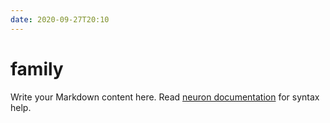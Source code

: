 ```yaml
---
date: 2020-09-27T20:10
---
```


# family

Write your Markdown content here. Read [neuron documentation](https://neuron.zettel.page/2011404.html) for syntax help.

